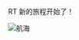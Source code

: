 RT
新的旅程开始了！

![航海](https://github.com/user-attachments/assets/d4f17a85-4960-4994-ad9a-682e14043f3f)
